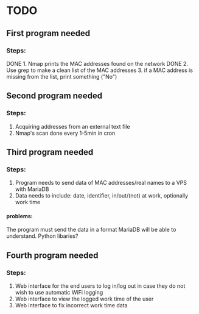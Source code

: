 # TODO

## First program needed

### Steps:
DONE 1. Nmap prints the MAC addresses found on the network
DONE 2. Use grep to make a clean list of the MAC addresses
3. if a MAC address is missing from the list, print something ("No")


## Second program needed

### Steps:
1. Acquiring addresses from an external text file
2. Nmap's scan done every 1-5min in cron


## Third program needed

### Steps:
1. Program needs to send data of MAC addresses/real names to a VPS with MariaDB
2. Data needs to include: date, identifier, in/out/(not) at work, optionally work time

#### problems:
The program must send the data in a format MariaDB will be able to understand. Python libaries?

## Fourth program needed

### Steps:
1. Web interface for the end users to log in/log out in case they do not wish to use automatic WiFi logging
2. Web interface to view the logged work time of the user
3. Web interface to fix incorrect work time data

